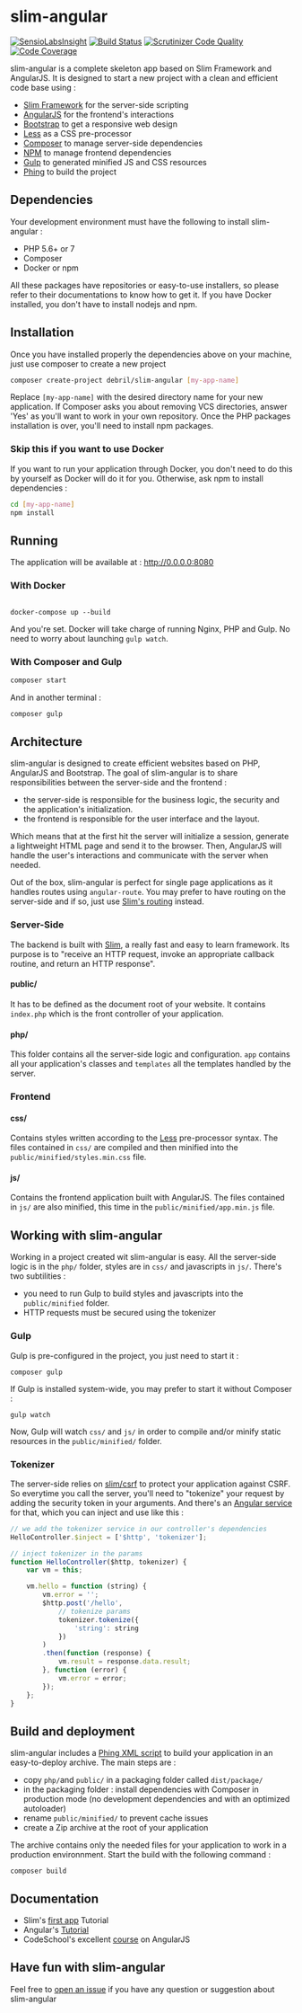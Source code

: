 # slim-angular

[![SensioLabsInsight](https://insight.sensiolabs.com/projects/789220ea-d8c8-48fc-9555-9ca1bd07de45/mini.png)](https://insight.sensiolabs.com/projects/789220ea-d8c8-48fc-9555-9ca1bd07de45)
[![Build Status](https://travis-ci.org/alexdebril/slim-angular.svg?branch=master)](https://travis-ci.org/alexdebril/slim-angular)
[![Scrutinizer Code Quality](https://scrutinizer-ci.com/g/alexdebril/slim-angular/badges/quality-score.png?b=master)](https://scrutinizer-ci.com/g/alexdebril/slim-angular/?branch=master)
[![Code Coverage](https://scrutinizer-ci.com/g/alexdebril/slim-angular/badges/coverage.png?b=master)](https://scrutinizer-ci.com/g/alexdebril/slim-angular/?branch=master)

slim-angular is a complete skeleton app based on Slim Framework and AngularJS. It is designed to start a new project with a clean and efficient code base using :

- [Slim Framework](http://www.slimframework.com) for the server-side scripting
- [AngularJS](https://angularjs.org) for the frontend's interactions
- [Bootstrap](http://getbootstrap.com) to get a responsive web design
- [Less](http://lesscss.org) as a CSS pre-processor
- [Composer](https://getcomposer.org) to manage server-side dependencies
- [NPM](http://npmjs.org) to manage frontend dependencies
- [Gulp](http://gulpjs.com) to generated minified JS and CSS resources
- [Phing](https://www.phing.info) to build the project

## Dependencies

Your development environment must have the following to install slim-angular :

- PHP 5.6+ or 7
- Composer
- Docker or npm

All these packages have repositories or easy-to-use installers, so please refer to their documentations to know how to get it. If you have Docker installed, you don't have to install nodejs and npm.

## Installation

Once you have installed properly the dependencies above on your machine, just use composer to create a new project

```bash
composer create-project debril/slim-angular [my-app-name]
```

Replace `[my-app-name]` with the desired directory name for your new application. If Composer asks you about removing VCS directories, answer 'Yes' as you'll want to work in your own repository. Once the PHP packages installation is over, you'll need to install npm packages.

### Skip this if you want to use Docker

If you want to run your application through Docker, you don't need to do this by yourself as Docker will do it for you. Otherwise, ask npm to install dependencies :

```bash
cd [my-app-name]
npm install
```

## Running

The application will be available at : http://0.0.0.0:8080

### With Docker

```shell

docker-compose up --build
```

And you're set. Docker will take charge of running Nginx, PHP and Gulp. No need to worry about launching `gulp watch`.

### With Composer and Gulp

```bash
composer start
```

And in another terminal :

```bash
composer gulp
```

## Architecture

slim-angular is designed to create efficient websites based on PHP, AngularJS and Bootstrap. The goal of slim-angular is to share responsibilities between the server-side and the frontend :

- the server-side is responsible for the business logic, the security and the application's initialization.
- the frontend is responsible for the user interface and the layout.

Which means that at the first hit the server will initialize a session, generate a lightweight HTML page and send it to the browser. Then, AngularJS will handle the user's interactions and communicate with the server when needed.

Out of the box, slim-angular is perfect for single page applications as it handles routes using `angular-route`. You may prefer to have routing on the server-side and if so, just use [Slim's routing](http://www.slimframework.com/docs/objects/router.html) instead.

### Server-Side

The backend is built with [Slim](http://www.slimframework.com/docs/), a really fast and easy to learn framework. Its purpose is to "receive an HTTP request, invoke an appropriate callback routine, and return an HTTP response".

#### public/

It has to be defined as the document root of your website. It contains `index.php` which is the front controller of your application.

#### php/

This folder contains all the server-side logic and configuration. `app` contains all your application's classes and `templates` all the templates handled by the server.

### Frontend

#### css/

Contains styles written according to the [Less](http://lesscss.org) pre-processor syntax. The files contained in `css/` are compiled and then minified into the `public/minified/styles.min.css` file.

#### js/

Contains the frontend application built with AngularJS. The files contained in `js/` are also minified, this time in the `public/minified/app.min.js` file.

## Working with slim-angular

Working in a project created wit slim-angular is easy. All the server-side logic is in the `php/` folder, styles are in `css/` and javascripts in `js/`. There's two subtilities :

 - you need to run Gulp to build styles and javascripts into the `public/minified` folder.
 - HTTP requests must be secured using the tokenizer

### Gulp

Gulp is pre-configured in the project, you just need to start it :

```shell
composer gulp
```

If Gulp is installed system-wide, you may prefer to start it without Composer :

```shell
gulp watch
```

Now, Gulp will watch `css/` and `js/` in order to compile and/or minify static resources in the `public/minified/` folder.

### Tokenizer

The server-side relies on [slim/csrf](https://github.com/slimphp/Slim-Csrf) to protect your application against CSRF. So everytime you call the server, you'll need to "tokenize" your request by adding the security token in your arguments. And there's an [Angular service](https://github.com/alexdebril/slim-angular/blob/master/js/app.js#L3) for that, which you can inject and use like this :

```js
// we add the tokenizer service in our controller's dependencies
HelloController.$inject = ['$http', 'tokenizer'];

// inject tokenizer in the params
function HelloController($http, tokenizer) {
    var vm = this;

    vm.hello = function (string) {
        vm.error = '';
        $http.post('/hello',
            // tokenize params
            tokenizer.tokenize({
                'string': string
            })
        )
        .then(function (response) {
            vm.result = response.data.result;
        }, function (error) {
            vm.error = error;
        });
    };
}
```

## Build and deployment

slim-angular includes a [Phing XML script](https://github.com/alexdebril/slim-angular/blob/master/build.xml) to build your application in an easy-to-deploy archive. The main steps are :

 - copy `php/`and `public/` in a packaging folder called `dist/package/`
 - in the packaging folder : install dependencies with Composer in production mode (no development dependencies and with an optimized autoloader)
 - rename `public/minified/` to prevent cache issues
 - create a Zip archive at the root of your application

The archive contains only the needed files for your application to work in a production environnment. Start the build with the following command :

```shell
composer build
```

## Documentation

 - Slim's [first app](http://www.slimframework.com/docs/tutorial/first-app.html) Tutorial
 - Angular's [Tutorial](https://docs.angularjs.org/tutorial)
 - CodeSchool's excellent [course](https://www.codeschool.com/courses/shaping-up-with-angular-js) on AngularJS

## Have fun with slim-angular

Feel free to [open an issue](https://github.com/alexdebril/slim-angular/issues) if you have any question or suggestion about slim-angular
